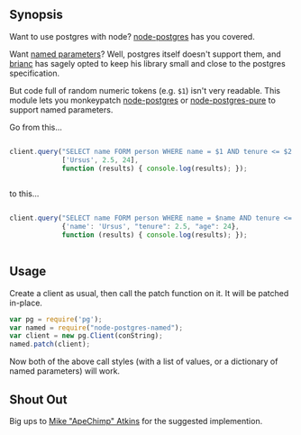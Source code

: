 Synopsis
--------

Want to use postgres with node? [node-postgres](https://github.com/brianc/node-postgres) has you covered.

Want [named parameters](https://github.com/brianc/node-postgres/issues/268)? Well, postgres itself doesn't support them, and [brianc](https://github.com/brianc) has sagely opted to keep his library small and close to the postgres specification.

But code full of random numeric tokens (e.g. `$1`) isn't very readable. This module lets you monkeypatch [node-postgres](https://github.com/brianc/node-postgres) or [node-postgres-pure](https://github.com/brianc/node-postgres-pure) to support named parameters.

Go from this...

```javascript

client.query("SELECT name FORM person WHERE name = $1 AND tenure <= $2 AND age <= $3",
             ['Ursus', 2.5, 24],
             function (results) { console.log(results); });
             
```

to this...

```javascript

client.query("SELECT name FORM person WHERE name = $name AND tenure <= $tenure AND age <= $age",
             {'name': 'Ursus', "tenure": 2.5, "age": 24},
             function (results) { console.log(results); });
     
```

Usage
-----

Create a client as usual, then call the patch function on it. It will be patched in-place.

```javascript
var pg = require('pg'); 
var named = require("node-postgres-named");
var client = new pg.Client(conString);
named.patch(client);
```

Now both of the above call styles (with a list of values, or a dictionary of named parameters) will work.

Shout Out
---------

Big ups to [Mike "ApeChimp" Atkins](https://github.com/apechimp) for the suggested implemention.
